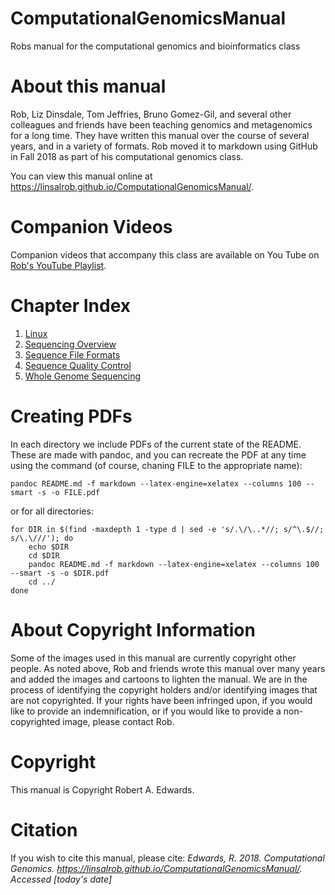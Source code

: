 # ComputationalGenomicsManual

Robs manual for the computational genomics and bioinformatics class

# About this manual

Rob, Liz Dinsdale, Tom Jeffries, Bruno Gomez-Gil, and several other colleagues and friends have been teaching genomics and metagenomics for a long time. They have written this manual over the course of several years, and in a variety of formats. Rob moved it to markdown using GitHub in Fall 2018 as part of his computational genomics class.

You can view this manual online at https://linsalrob.github.io/ComputationalGenomicsManual/.

# Companion Videos

Companion videos that accompany this class are available on You Tube on [Rob's YouTube Playlist](https://www.youtube.com/playlist?list=PLpPXw4zFa0uLMHwSZ7DMeLGjIUgo1IBbn).

# Chapter Index

1. [Linux](Linux/)
2. [Sequencing Overview](Sequencing/)
3. [Sequence File Formats](SequenceFileFormats/)
4. [Sequence Quality Control](SequenceQC/)
5. [Whole Genome Sequencing](Whole_Genome_Sequencing)

# Creating PDFs

In each directory we include PDFs of the current state of the README. These are made with pandoc, and you can recreate the PDF at any time using the command (of course, chaning FILE to the appropriate name):

```
pandoc README.md -f markdown --latex-engine=xelatex --columns 100 --smart -s -o FILE.pdf
```

or for all directories:

```
for DIR in $(find -maxdepth 1 -type d | sed -e 's/.\/\..*//; s/^\.$//; s/\.\///'); do
	echo $DIR
	cd $DIR
	pandoc README.md -f markdown --latex-engine=xelatex --columns 100 --smart -s -o $DIR.pdf
	cd ../
done
```

# About Copyright Information

Some of the images used in this manual are currently copyright other people. As noted above, Rob and friends wrote this manual over many years and added the images and cartoons to lighten the manual. We are in the process of identifying the copyright holders and/or identifying images that are not copyrighted. If your rights have been infringed upon, if you would like to provide an indemnification, or if you would like to provide a non-copyrighted image, please contact Rob.

# Copyright

This manual is Copyright Robert A. Edwards.

# Citation

If you wish to cite this manual, please cite: *Edwards, R. 2018. Computational Genomics. https://linsalrob.github.io/ComputationalGenomicsManual/. Accessed [today's date]*
